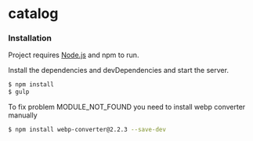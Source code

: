 # catalog

### Installation

Project requires [Node.js](https://nodejs.org/) and npm to run.

Install the dependencies and devDependencies and start the server.

```sh
$ npm install
$ gulp
```

To fix problem MODULE_NOT_FOUND you need to install webp converter manually

```sh
$ npm install webp-converter@2.2.3 --save-dev
```
